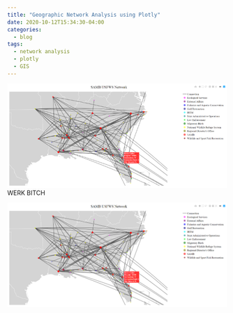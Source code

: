 ```yaml
---
title: "Geographic Network Analysis using Plotly"
date: 2020-10-12T15:34:30-04:00
categories:
  - blog
tags:
  - network analysis 
  - plotly
  - GIS
---
```

<img src="https://github.com/ethantenison/page/blob/master/assets/images/usfws_region_small.png" >  
WERK BITCH 

![Cloudflare architecture](/assets/images/usfws_region.png)
